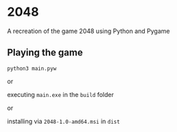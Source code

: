 # 2048
A recreation of the game 2048 using Python and Pygame

## Playing the game
```python3 main.pyw```

or 

executing `main.exe` in the `build` folder

or

installing via `2048-1.0-amd64.msi` in `dist`
